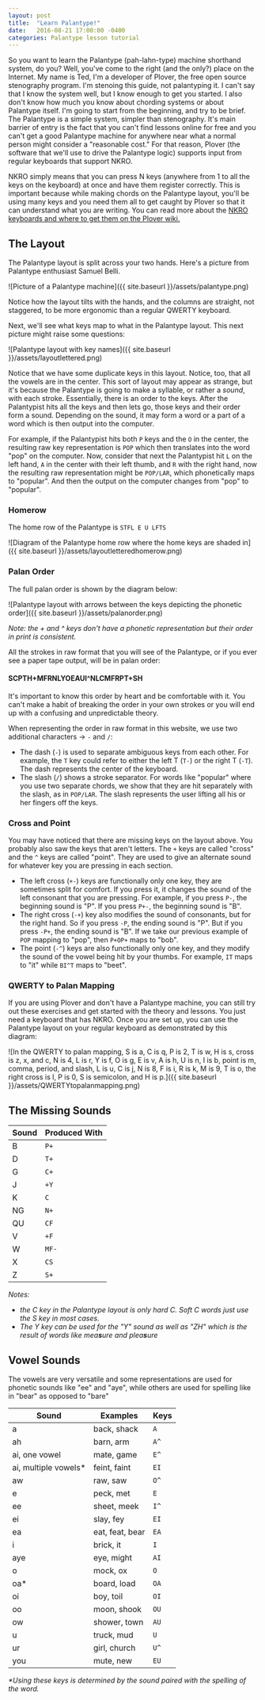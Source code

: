 ```yaml
---
layout: post
title:  "Learn Palantype!"
date:   2016-08-21 17:00:00 -0400
categories: Palantype lesson tutorial
---
```


So you want to learn the Palantype (pah-lahn-type) machine shorthand system, do you? Well, you've come to the right (and the only?) place on the Internet. My name is Ted, I'm a developer of Plover, the free open source stenography program. I'm stenoing this guide, not palantyping it. I can't say that I know the system well, but I know enough to get you started. I also don't know how much you know about chording systems or about Palantype itself. I'm going to start from the beginning, and try to be brief. The Palantype is a simple system, simpler than stenography. It's main barrier of entry is the fact that you can't find lessons online for free and you can't get a good Palantype machine for anywhere near what a normal person might consider a "reasonable cost." For that reason, Plover (the software that we'll use to drive the Palantype logic) supports input from regular keyboards that support NKRO.

NKRO simply means that you can press N keys (anywhere from 1 to all the keys on the keyboard) at once and have them register correctly. This is important because while making chords on the Palantype layout, you'll be using many keys and you need them all to get caught by Plover so that it can understand what you are writing. You can read more about the [NKRO keyboards and where to get them on the Plover wiki.](https://github.com/openstenoproject/plover/wiki/Supported-Hardware#keyboards)

## The Layout

The Palantype layout is split across your two hands. Here's a picture from Palantype enthusiast Samuel Belli.

![Picture of a Palantype machine]({{ site.baseurl }}/assets/palantype.png)

Notice how the layout tilts with the hands, and the columns are straight, not staggered, to be more ergonomic than a regular QWERTY keyboard.

Next, we'll see what keys map to what in the Palantype layout. This next picture might raise some questions:

![Palantype layout with key names]({{ site.baseurl }}/assets/layoutlettered.png)

Notice that we have some duplicate keys in this layout. Notice, too, that all the vowels are in the center. This sort of layout may appear as strange, but it's because the Palantype is going to make a syllable, or rather a *sound*, with each stroke. Essentially, there is an order to the keys. After the Palantypist hits all the keys and then lets go, those keys and their order form a sound. Depending on the sound, it may form a word or a part of a word which is then output into the computer.

For example, if the Palantypist hits both `P` keys and the `O` in the center, the resulting raw key representation is `POP` which then translates into the word "pop" on the computer. Now, consider that next the Palantypist hit `L` on the left hand, `A` in the center with their left thumb, and `R` with the right hand, now the resulting raw representation might be `POP/LAR`, which phonetically maps to "popular". And then the output on the computer changes from "pop" to "popular".

### Homerow

The home row of the Palantype is `STFL E U LFTS`

![Diagram of the Palantype home row where the home keys are shaded in]({{ site.baseurl }}/assets/layoutletteredhomerow.png)

### Palan Order

The full palan order is shown by the diagram below:

![Palantype layout with arrows between the keys depicting the phonetic order]({{ site.baseurl }}/assets/palanorder.png)

*Note: the + and ^ keys don't have a phonetic representation but their order in print is consistent.*

All the strokes in raw format that you will see of the Palantype, or if you ever see a paper tape output, will be in palan order:

#### SCPTH+MFRNLYOEAUI^NLCMFRPT+SH

It's important to know this order by heart and be comfortable with it. You can't make a habit of breaking the order in your own strokes or you will end up with a confusing and unpredictable theory.

When representing the order in raw format in this website, we use two additional characters → `-` and `/`:

- The dash (`-`) is used to separate ambiguous keys from each other. For example, the `T` key could refer to either the left T (`T-`) or the right T (`-T`). The dash represents the center of the keyboard.
- The slash (`/`) shows a stroke separator. For words like "popular" where you use two separate chords, we show that they are hit separately with the slash, as in `POP/LAR`. The slash represents the user lifting all his or her fingers off the keys.

### Cross and Point

You may have noticed that there are missing keys on the layout above. You probably also saw the keys that aren't letters. The `+` keys are called "cross" and the `^` keys are called "point". They are used to give an alternate sound for whatever key you are pressing in each section.

- The left cross (`+-`) keys are functionally only one key, they are sometimes split for comfort. If you press it, it changes the sound of the left consonant that you are pressing. For example, if you press `P-`, the beginning sound is "P". If you press `P+-`, the beginning sound is "B".
- The right cross (`-+`) key also modifies the sound of consonants, but for the right hand. So if you press `-P`, the ending sound is "P". But if you press `-P+`, the ending sound is "B". If we take our previous example of `POP` mapping to "pop", then `P+OP+` maps to "bob".
- The point (`-^`) keys are also functionally only one key, and they modify the sound of the vowel being hit by your thumbs. For example, `IT` maps to "it" while `BI^T` maps to "beet".

### QWERTY to Palan Mapping

If you are using Plover and don't have a Palantype machine, you can still try out these exercises and get started with the theory and lessons. You just need a keyboard that has NKRO. Once you are set up, you can use the Palantype layout on your regular keyboard as demonstrated by this diagram:

![In the QWERTY to palan mapping, S is a, C is q, P is 2, T is w, H is s, cross is z, x, and c, N is 4, L is r, Y is f, O is g, E is v, A is h, U is n, I is b, point is m, comma, period, and slash, L is u, C is j, N is 8, F is i, R is k, M is 9, T is o, the right cross is l, P is 0, S is semicolon, and H is p.]({{ site.baseurl }}/assets/QWERTYtopalanmapping.png)

## The Missing Sounds


| Sound | Produced With |
|---------|-----------|
| B | `P+` | 
| D | `T+` | 
| G | `C+` | 
| J | `+Y` | 
| K | `C` | 
| NG | `N+` |
| QU | `CF` |
| V | `+F` |
| W | `MF-` |
| X | `CS` |
| Z | `S+` |

*Notes:*

- *the C key in the Palantype layout is only hard C. Soft C words just use the S key in most cases.*
- *The Y key can be used for the "Y" sound as well as "ZH" which is the result of words like mea**s**ure and plea**s**ure*

## Vowel Sounds

The vowels are very versatile and some representations are used for phonetic sounds like "ee" and "aye", while others are used for spelling like in "bear" as opposed to "bare"

| Sound | Examples | Keys |
|-------|----------|------|
| a | back, shack | `A` |
| ah | barn, arm | `A^` |
| ai, one vowel | mate, game | `E^` |
| ai, multiple vowels* | feint, faint | `EI` |
| aw | raw, saw | `O^` |
| e | peck, met | `E` |
| ee | sheet, meek | `I^` |
| ei | slay, fey | `EI` |
| ea | eat, feat, bear | `EA` |
| i | brick, it | `I` |
| aye | eye, might | `AI` | 
| o | mock, ox | `O` | 
| oa* | board, load | `OA` |
| oi | boy, toil | `OI` |
| oo | moon, shook | `OU` | 
| ow | shower, town | `AU` | 
| u | truck, mud | `U` | 
| ur | girl, church | `U^` |
| you | mute, new | `EU` | 

*\*Using these keys is determined by the sound paired with the spelling of the word.*
